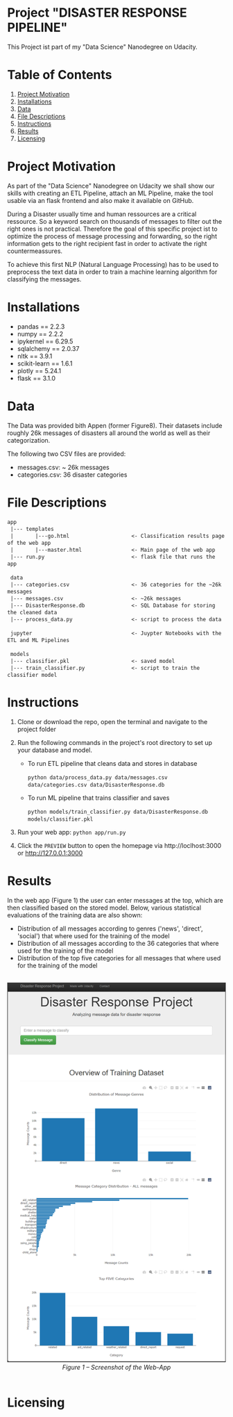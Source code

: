 # Project "DISASTER RESPONSE PIPELINE"
This Project ist part of my "Data Science" Nanodegree on Udacity.

# Table of Contents

1. [Project Motivation](#motivation)
2. [Installations](#installations)
2. [Data](#data)
3. [File Descriptions](#files)
4. [Instructions](#instructions)
5. [Results](#results)
6. [Licensing](#licensing)


# Project Motivation <a name="motivation"></a>
As part of the "Data Science" Nanodegree on Udacity we shall show our skills with creating an ETL Pipeline, attach an ML Pipeline, make the tool usable via an flask frontend and also make it available on GitHub.

During a Disaster usually time and human ressources are a critical ressource. So a keyword search on thousands of messages to filter out the right ones is not practical. Therefore the goal of this specific project ist to optimize the process of message processing and forwarding, so the right information gets to the right recipient fast in order to activate the right countermeassures.

To achieve this first NLP (Natural Language Processing) has to be used to preprocess the text data in order to train a machine learning algorithm for classifying the messages.

# Installations <a name="installations"></a>

<ul>
    <li>pandas          == 2.2.3
    <li>numpy           == 2.2.2
    <li>ipykernel       == 6.29.5
    <li>sqlalchemy      == 2.0.37
    <li>nltk            == 3.9.1
    <li>scikit-learn    == 1.6.1
    <li>plotly          == 5.24.1
    <li>flask           == 3.1.0
</ul>

# Data <a name="data"></a>
The Data was provided bith Appen (former Figure8). Their datasets include roughly 26k messages of disasters all around the world as well as their categorization. </br>

The following two CSV files are provided:</br>

<ul>
  <li>messages.csv: ~ 26k messages
  <li>categories.csv: 36 disaster categories 
</ul>

# File Descriptions <a name="files"></a>

```
app
 |--- templates
 |       |---go.html                    <- Classification results page of the web app
 |       |---master.html                <- Main page of the web app
 |--- run.py                            <- flask file that runs the app

 data
 |--- categories.csv                    <- 36 categories for the ~26k messages
 |--- messages.csv                      <- ~26k messages
 |--- DisasterResponse.db               <- SQL Database for storing the cleaned data
 |--- process_data.py                   <- script to process the data

 jupyter                                <- Juypter Notebooks with the ETL and ML Pipelines

 models
 |--- classifier.pkl                    <- saved model
 |--- train_classifier.py               <- script to train the classifier model
 ```

# Instructions <a name="instructions"></a>

1. Clone or download the repo, open the terminal and navigate to the project folder

2. Run the following commands in the project's root directory to set up your database and model.

    - To run ETL pipeline that cleans data and stores in database</br>

        `python data/process_data.py data/messages.csv data/categories.csv data/DisasterResponse.db`

    - To run ML pipeline that trains classifier and saves</br>
        
        `python models/train_classifier.py data/DisasterResponse.db models/classifier.pkl`

3. Run your web app: `python app/run.py`

4. Click the `PREVIEW` button to open the homepage via http://loclhost:3000 or http://127.0.0.1:3000


# Results <a name="results"></a>
In the web app (Figure 1) the user can enter messages at the top, which are then classified based on the stored model. Below, various statistical evaluations of the training data are also shown:

- Distribution of all messages according to genres ('news', 'direct', 'social') that where used for the training of the model
- Distribution of all messages according to the 36 categories that where used for the training of the model
- Distribution of the top five categories for all messages that where used for the training of the model

<br>
    <div align="center">
	    <img src="https://github.com/data-ml-wizzi/UDACITY_disaster_response_pipeline/blob/main/app/app_screeni.png">
    </div>
    <div align="center">
	    <i>Figure 1 – Screenshot of the Web-App</i>
    </div>
<br>



# Licensing <a name="licensing"></a>

